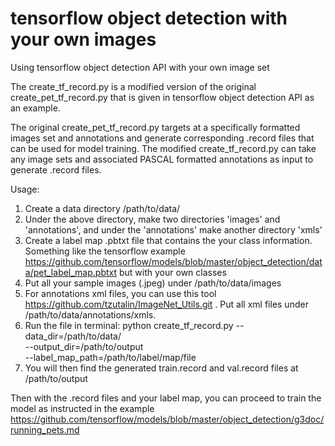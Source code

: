 # tensorflow object detection with your own images
Using tensorflow object detection API with your own image set

The create_tf_record.py is a modified version of the original create_pet_tf_record.py that is given in tensorflow object detection API as an example. 

The original create_pet_tf_record.py targets at a specifically formatted images set and annotations and generate corresponding .record files that can be used for model training. The modified create_tf_record.py can take any image sets and associated PASCAL formatted annotations as input to generate .record files. 

Usage: 

1. Create a data directory /path/to/data/
2. Under the above directory, make two directories 'images' and 'annotations', and under the 'annotations' make another directory 'xmls'
3. Create a label map .pbtxt file that contains the your class information. Something like the tensorflow example https://github.com/tensorflow/models/blob/master/object_detection/data/pet_label_map.pbtxt but with your own classes
4. Put all your sample images (.jpeg) under /path/to/data/images
5. For annotations xml files, you can use this tool https://github.com/tzutalin/ImageNet_Utils.git . Put all xml files under /path/to/data/annotations/xmls.
6. Run the file in terminal: python create_tf_record.py --data_dir=/path/to/data/ \
                                                        --output_dir=/path/to/output \
                                                        --label_map_path=/path/to/label/map/file
7. You will then find the generated train.record and val.record files at /path/to/output

Then with the .record files and your label map, you can proceed to train the model as instructed in the example https://github.com/tensorflow/models/blob/master/object_detection/g3doc/running_pets.md
